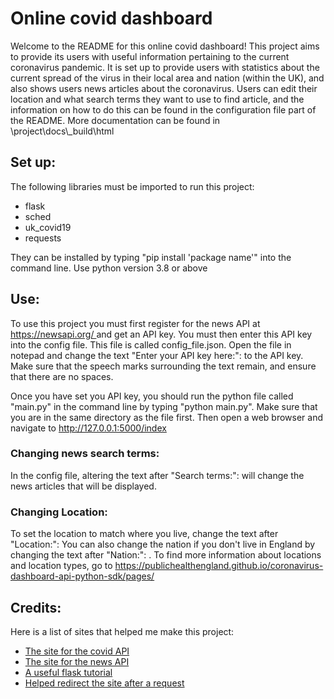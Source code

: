 <h1>Online covid dashboard</h1>

<p>Welcome to the README for this online covid dashboard! This project aims to provide
its users with useful information pertaining to the current coronavirus pandemic. 
It is set up to provide users with statistics about the current spread of the virus 
in their local area and nation (within the UK), and also shows users news articles about 
the coronavirus. Users can edit their location and what search terms they want to use
to find article, and the information on how to do this can be found in the configuration file
part of the README. More documentation can be found in \project\docs\_build\html </p>

<h2>Set up:</h2>

<p>The following libraries must be imported to run this project:</p>
<ul>
<li>flask</li>
<li>sched</li>
<li>uk_covid19</li>
<li>requests</li>
</ul>
<p>They can be installed by typing "pip install 'package name'" into the command line. Use python version 3.8 or above</p>

<h2>Use:</h2>

<p>To use this project you must first register for the news API at <a href="https://newsapi.org/">https://newsapi.org/ </a> and get an API key. You must then enter this API key into the config file. This file is called config_file.json. Open the file in notepad and change the text "Enter your API key here:": to the API key. Make sure that the speech marks surrounding the text remain, and ensure that there are no spaces.</p> 
<p> Once you have set you API key, you should run the python file called "main.py" in the command line by typing "python main.py". Make sure that you are in the same directory as the file first. Then open a web browser and navigate to <a href="http://127.0.0.1:5000/index">http://127.0.0.1:5000/index </a>  </p>

<h3>Changing news search terms:</h3>

<p>In the config file, altering the text after "Search terms:": will change the news articles that will be displayed. </p>

<h3>Changing Location:</h3>

 <p> To set the location to match where you live, change the text after "Location:": You can also change the nation if you don't live in England by changing the text after "Nation:": . To find more information about locations and location types, go to <a href="https://publichealthengland.github.io/coronavirus-dashboard-api-python-sdk/pages/">https://publichealthengland.github.io/coronavirus-dashboard-api-python-sdk/pages/ </a> </p>


<h2>Credits:</h3>

<p>Here is a list of sites that helped me make this project:</p>
<ul>
<li><a href="https://publichealthengland.github.io/coronavirus-dashboard-api-python-sdk/pages/">The site for the covid API </a></li>
<li><a href="https://newsapi.org/">The site for the news API </a></li>
<li><a href="https://blog.miguelgrinberg.com/post/the-flask-mega-tutorial-part-i-hello-world">A useful flask tutorial</a></li>
<li><a href="https://werkzeug.palletsprojects.com/en/2.0.x/utils/">Helped redirect the site after a request</a></li>

</ul>